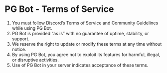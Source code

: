 # PG Bot - Terms of Service

1. You must follow Discord’s Terms of Service and Community Guidelines while using PG Bot.  
2. PG Bot is provided “as is” with no guarantee of uptime, stability, or support.  
3. We reserve the right to update or modify these terms at any time without notice.  
4. By using PG Bot, you agree not to exploit its features for harmful, illegal, or disruptive activities.  
5. Use of PG Bot in your server indicates acceptance of these terms.  
